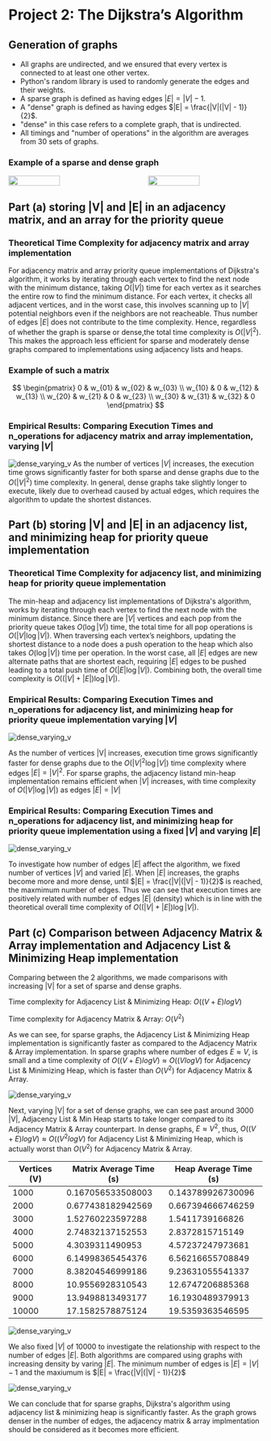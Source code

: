 # Project 2: The Dijkstra’s Algorithm

## Generation of graphs
- All graphs are undirected, and we ensured that every vertex is connected to at least one other vertex.
- Python's random library is used to randomly generate the edges and their weights.
- A sparse graph is defined as having edges $|E| = |V| - 1$.
- A "dense" graph is defined as having edges $|E| = \frac{|V|(|V| - 1)}{2}$.
- "dense" in this case refers to a complete graph, that is undirected.
- All timings and "number of operations" in the algorithm are averages from 30 sets of graphs.

### Example of a sparse and dense graph  
<div style="display: flex; justify-content: space-between;">
    <img src="sample/graphs/sparse/trial_0/V5_sparse_n0.png" width="45%" />
    <img src="sample/graphs/dense/trial_0/V5_dense_n0.png" width="45%" />
</div>

##  Part (a) storing |V| and |E| in an adjacency matrix, and an array for the priority queue

### Theoretical Time Complexity for adjacency matrix and array implementation

For adjacency matrix and array priority queue implementations of Dijkstra's 
algorithm, it works by iterating through each vertex to find the next node with
the minimum distance, taking $O(|V|)$ time for each vertex as it searches the 
entire row to find the minimum distance. For each vertex, it checks all adjacent 
vertices, and in the worst case, this involves scanning up to $|V|$ potential 
neighbors even if the neighbors are not reacheable. Thus number of edges $|E|$ 
does not contribute to the time complexity. Hence, regardless of whether the 
graph is sparse or dense,the total time complexity is $O(|V|^2)$. This makes the
approach less efficient for sparse and moderately dense graphs compared to 
implementations using adjacency lists and heaps.

### Example of such a matrix

$$
\begin{pmatrix}
0 & w_{01} & w_{02} & w_{03} \\
w_{10} & 0 & w_{12} & w_{13} \\
w_{20} & w_{21} & 0 & w_{23} \\
w_{30} & w_{31} & w_{32} & 0
\end{pmatrix}
$$

### Empirical Results: Comparing Execution Times and n_operations for adjacency matrix and array implementation, varying $|V|$

![dense_varying_v](plots/part_a_matrix_sparse_vs_dense_time.png)
As the number of vertices $|V|$ increases, the execution time grows 
significantly faster for both sparse and dense graphs due to the $O(|V|^2)$ time
complexity. In general, dense graphs take slightly longer to execute, likely due 
to overhead caused by actual edges, which requires the algorithm to update the 
shortest distances.

##  Part (b) storing |V| and |E| in an adjacency list, and minimizing heap for priority queue implementation


### Theoretical Time Complexity for adjacency list, and minimizing heap for priority queue implementation

The min-heap and adjacency list implementations of Dijkstra's algorithm, 
works by iterating through each vertex to find the next node with the minimum 
distance. Since there are $|V|$ vertices and each pop from the priority queue 
takes $O(\log |V|)$ time, the total time for all pop operations is 
$O(|V| \log |V|)$. When traversing each vertex’s neighbors, updating the 
shortest distance to a node does a push operation to the heap which also takes 
$O(\log |V|)$ time per operation. In the worst case, all $|E|$ edges are new 
alternate paths that are shortest each, requiring $|E|$ edges to be pushed 
leading to a total push time of $O(|E| \log |V|)$. Combining both, the overall 
time complexity is $O((|V| + |E|) \log |V|)$.

### Empirical Results: Comparing Execution Times and n_operations for adjacency list, and minimizing heap for priority queue implementation varying $|V|$

![dense_varying_v](plots/part_b_heap_sparse_vs_dense_v_time.png)

As the number of vertices |V| increases, execution time grows significantly 
faster for dense graphs due to the $O(|V|^2 \log |V|)$ time complexity where 
edges $|E| = |V|^2$. For sparse graphs, the adjacency listand min-heap 
implementation remains efficient when $|V|$ increases, with time complexity of 
$O(|V| \log |V|)$ as edges $|E| = |V|$

### Empirical Results: Comparing Execution Times and n_operations for adjacency list, and minimizing heap for priority queue implementation using a fixed $|V|$ and varying $|E|$

![dense_varying_v](plots/part_b_heap_fixed_v_varying_e_time.png)

To investigate how number of edges $|E|$ affect the algorithm, we fixed number 
of vertices $|V|$ and varied $|E|$. When $|E|$ increases, the graphs become more
and more dense, until $|E| = \frac{|V|(|V| - 1)}{2}$ is reached, the maxmimum 
number of edges. Thus we can see that execution times are positively related 
with number of edges $|E|$ (density) which is in line with the theoretical 
overall time complexity of $O((|V| + |E|) \log |V|)$.

## Part (c) Comparison between Adjacency Matrix & Array implementation and Adjacency List & Minimizing Heap implementation

Comparing between the 2 algorithms, we made comparisons with increasing |V| 
for a set of sparse and dense graphs. 

Time complexity for Adjacency List & Minimizing Heap: $O((V + E) log V)$

Time complexity for Adjacency Matrix & Array: $O(V^2)$

As we can see, for sparse graphs, the Adjacency List & Minimizing Heap 
implementation is significantly faster as compared to the Adjacency Matrix & 
Array implementation. In sparse graphs where number of edges $E ≈ V$, is small
and a time complexity of $O((V + E) log V) ≈ O((V log V)$ for Adjacency List & 
Minimizing Heap, which is faster than $O(V^2)$ for Adjacency Matrix & Array.

![dense_varying_v](plots/part_c_sparse_varying_v_time.png)

Next, varying |V| for a set of dense graphs, we can see past around 3000 |V|, 
Adjacency List & Min Heap starts to take longer compared to its Adjacency Matrix
& Array counterpart. 
In dense graphs, $E ≈ V^2$, thus, $O((V + E) log V) ≈ O((V^2 log V)$ 
for Adjacency List & Minimizing Heap, which is actually worst than $O(V^2)$ for 
Adjacency Matrix & Array.


| Vertices (V) | Matrix Average Time (s) | Heap Average Time (s) |
|--------------|--------------------------|-----------------------|
| 1000         | 0.167056533508003        | 0.143789926730096     |
| 2000         | 0.677438182942569        | 0.667394666746259     |
| 3000         | 1.52760223597288         | 1.5411739166826       |
| 4000         | 2.74832137152553         | 2.8372815715149       |
| 5000         | 4.3039311490953          | 4.57237247973681      |
| 6000         | 6.14998365454376         | 6.56216655708849      |
| 7000         | 8.38204546999186         | 9.23631055541337      |
| 8000         | 10.9556928310543         | 12.6747206885368      |
| 9000         | 13.9498813493177         | 16.1930489379913      |
| 10000        | 17.1582578875124         | 19.5359363546595      |

![dense_varying_v](plots/part_c_dense_varying_v_time.png)

We also fixed $|V|$ of 10000 to investigate the relationship with respect to the
number of edges $|E|$. Both algorithms are compared using graphs with increasing 
density by varing $|E|$. The minimum number of edges is
$|E| = |V| - 1$ and the maxiumum is $|E| = \frac{|V|(|V| - 1)}{2}$ 


![dense_varying_v](plots/part_c_fixed_v_varying_e_time.png)


We can conclude that for sparse graphs, Dijkstra's algorithm using adjacency 
list & minimizing heap is significantly faster. As the graph grows denser in 
the number of edges, the adjacency matrix & array implmentation should be 
considered as it becomes more efficient. 




